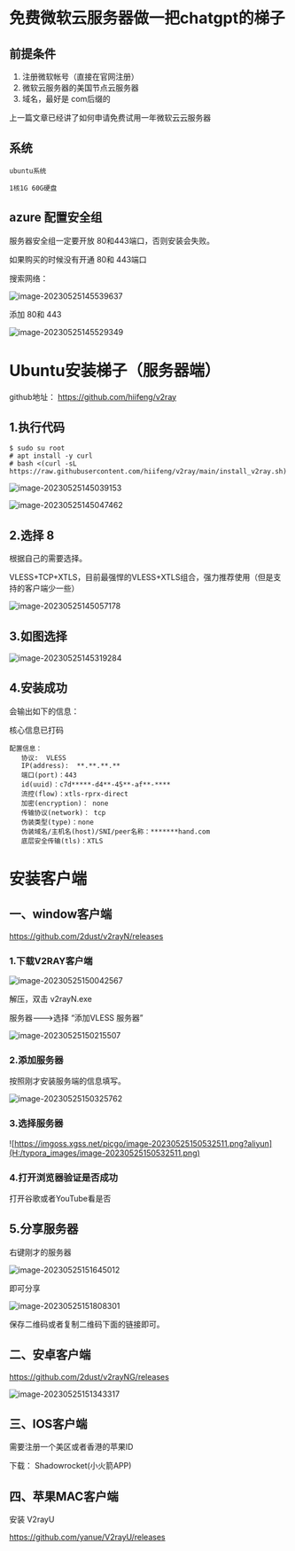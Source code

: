 # 免费微软云服务器做一把chatgpt的梯子



## 前提条件

1. 注册微软帐号（直接在官网注册）
3. 微软云服务器的美国节点云服务器
3. 域名，最好是 com后缀的

上一篇文章已经讲了如何申请免费试用一年微软云云服务器



## 系统

```
ubuntu系统

1核1G 60G硬盘
```



## azure 配置安全组

服务器安全组一定要开放 80和443端口，否则安装会失败。

如果购买的时候没有开通 80和 443端口

搜索网络：

![image-20230525145539637](https://imgoss.xgss.net/picgo/image-20230525145539637.png?aliyun)

添加 80和 443

![image-20230525145529349](https://imgoss.xgss.net/picgo/image-20230525145529349.png?aliyun)

# Ubuntu安装梯子（服务器端）

github地址： https://github.com/hiifeng/v2ray

## 1.执行代码

```
$ sudo su root
# apt install -y curl
# bash <(curl -sL https://raw.githubusercontent.com/hiifeng/v2ray/main/install_v2ray.sh)
```



![image-20230525145039153](https://imgoss.xgss.net/picgo/image-20230525145039153.png?aliyun)

![image-20230525145047462](https://imgoss.xgss.net/picgo/image-20230525145047462.png?aliyun)

## 2.选择 8

根据自己的需要选择。

VLESS+TCP+XTLS，目前最强悍的VLESS+XTLS组合，强力推荐使用（但是支持的客户端少一些）

![image-20230525145057178](H:/typora_images/image-20230525145057178.png)

## 3.如图选择

![image-20230525145319284](https://imgoss.xgss.net/picgo/image-20230525145319284.png?aliyun)

## 4.安装成功

会输出如下的信息：

核心信息已打码

```
配置信息：
   协议:  VLESS
   IP(address):  **.**.**.**
   端口(port)：443
   id(uuid)：c7d*****-d4**-45**-af**-****
   流控(flow)：xtls-rprx-direct
   加密(encryption)： none
   传输协议(network)： tcp
   伪装类型(type)：none
   伪装域名/主机名(host)/SNI/peer名称：*******hand.com
   底层安全传输(tls)：XTLS
```



# 安装客户端

## 一、window客户端

https://github.com/2dust/v2rayN/releases

### 1.下载V2RAY客户端

![image-20230525150042567](https://imgoss.xgss.net/picgo/image-20230525150042567.png?aliyun)

解压，双击 v2rayN.exe

服务器--->选择 “添加VLESS 服务器”

![image-20230525150215507](https://imgoss.xgss.net/picgo/image-20230525150215507.png?aliyun)

### 2.添加服务器

按照刚才安装服务端的信息填写。

![image-20230525150325762](https://imgoss.xgss.net/picgo/image-20230525150325762.png?aliyun)



### 3.选择服务器

![https://imgoss.xgss.net/picgo/image-20230525150532511.png?aliyun](H:/typora_images/image-20230525150532511.png)

### 4.打开浏览器验证是否成功

打开谷歌或者YouTube看是否

## 5.分享服务器

右键刚才的服务器

![image-20230525151645012](https://imgoss.xgss.net/picgo/image-20230525151645012.png?aliyun)

即可分享

![image-20230525151808301](https://imgoss.xgss.net/picgo/image-20230525151808301.png?aliyun)

保存二维码或者复制二维码下面的链接即可。

## 二、安卓客户端

https://github.com/2dust/v2rayNG/releases

![image-20230525151343317](https://imgoss.xgss.net/picgo/image-20230525151343317.png?aliyun)



## 三、IOS客户端

需要注册一个美区或者香港的苹果ID

下载： Shadowrocket(小火箭APP)



## 四、苹果MAC客户端

安装 V2rayU

https://github.com/yanue/V2rayU/releases

